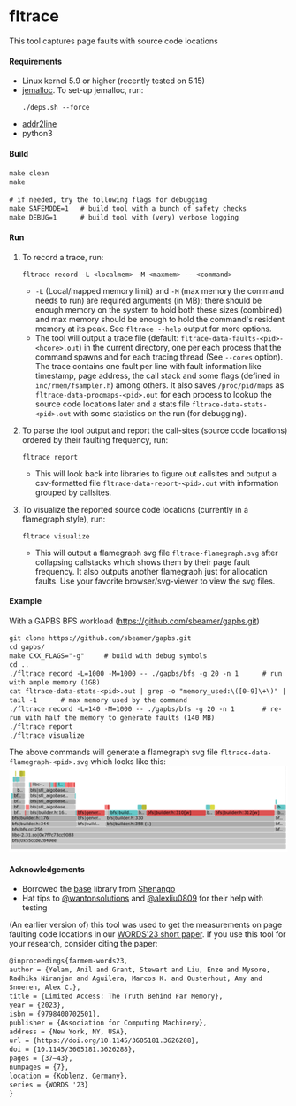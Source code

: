 # fltrace
This tool captures page faults  with source code locations




#### Requirements
- Linux kernel 5.9 or higher (recently tested on 5.15)
- [jemalloc](https://github.com/jemalloc/jemalloc). To set-up jemalloc, run:
    ```
    ./deps.sh --force
    ```
-  [addr2line](https://man7.org/linux/man-pages/man1/addr2line.1.html)
- python3

#### Build
```
make clean
make

# if needed, try the following flags for debugging
make SAFEMODE=1   # build tool with a bunch of safety checks
make DEBUG=1      # build tool with (very) verbose logging
```

#### Run
1. To record a trace, run:
    ```
    fltrace record -L <localmem> -M <maxmem> -- <command>
    ```
    - `-L` (Local/mapped memory limit) and `-M` (max memory the command needs to run) are required arguments (in MB); there should be enough memory on the system to hold both these sizes (combined) and max memory should be enough to hold the command's resident memory at its peak. See `fltrace --help` output for more options.
    - The tool will output a trace file (default: `fltrace-data-faults-<pid>-<hcore>.out`) in the current directory, one per each process that the command spawns and for each tracing thread (See `--cores` option). The trace contains one fault per line with fault information like timestamp, page address, the call stack and some flags (defined in `inc/rmem/fsampler.h`) among others.  It also saves `/proc/pid/maps` as `fltrace-data-procmaps-<pid>.out` for each process to lookup the source code locations later and a stats file `fltrace-data-stats-<pid>.out` with some statistics on the run (for debugging). 

2. To parse the tool output and report the call-sites (source code locations) ordered by their faulting frequency, run:
    ```
    fltrace report
    ```
    - This will look back into libraries to figure out callsites and output a csv-formatted file `fltrace-data-report-<pid>.out` with information grouped by callsites.

3. To visualize the reported source code locations (currently in a 
flamegraph style), run:
    ```
    fltrace visualize
    ```
    - This will output a flamegraph svg file `fltrace-flamegraph.svg` after collapsing callstacks which shows them by their page fault frequency. It also outputs another flamegraph just for allocation faults. Use your favorite browser/svg-viewer to view the svg files.

#### Example
With a GAPBS BFS workload (https://github.com/sbeamer/gapbs.git) 
```
git clone https://github.com/sbeamer/gapbs.git
cd gapbs/
make CXX_FLAGS="-g"     # build with debug symbols
cd ..
./fltrace record -L=1000 -M=1000 -- ./gapbs/bfs -g 20 -n 1      # run with ample memory (1GB)
cat fltrace-data-stats-<pid>.out | grep -o "memory_used:\([0-9]\+\)" | tail -1      # max memory used by the command  
./fltrace record -L=140 -M=1000 -- ./gapbs/bfs -g 20 -n 1       # re-run with half the memory to generate faults (140 MB)
./fltrace report 
./fltrace visualize
```
The above commands will generate a flamegraph svg file `fltrace-data-flamegraph-<pid>.svg` which looks like this:
![flamegraph](./flamegraph-example.png)


#### Acknowledgements
- Borrowed the [base](./base) library from [Shenango](https://github.com/shenango/shenango/tree/master/base)
- Hat tips to [@wantonsolutions](https://github.com/wantonsolutions) and [@alexliu0809](https://github.com/alexliu0809) for their help with testing

  
(An earlier version of) this tool was used to get the measurements on page faulting code locations in our [WORDS'23 short paper](https://cseweb.ucsd.edu/~snoeren/papers/eden-words23.pdf). If you use this tool for your research, consider citing the paper:
```
@inproceedings{farmem-words23,
author = {Yelam, Anil and Grant, Stewart and Liu, Enze and Mysore, Radhika Niranjan and Aguilera, Marcos K. and Ousterhout, Amy and Snoeren, Alex C.},
title = {Limited Access: The Truth Behind Far Memory},
year = {2023},
isbn = {9798400702501},
publisher = {Association for Computing Machinery},
address = {New York, NY, USA},
url = {https://doi.org/10.1145/3605181.3626288},
doi = {10.1145/3605181.3626288},
pages = {37–43},
numpages = {7},
location = {Koblenz, Germany},
series = {WORDS '23}
}
```